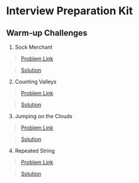 # Interview Preparation Kit

## Warm-up Challenges

1. Sock Merchant

> [Problem Link](https://www.hackerrank.com/challenges/sock-merchant/problem?h_l=interview&playlist_slugs%5B%5D%5B%5D=interview-preparation-kit&playlist_slugs%5B%5D%5B%5D=warmup)

> [Solution](https://github.com/bhatt4982/bhatt4982.github.io/blob/master/CompetitiveProgramming/HackerRank/InterviewPreparationKit/sock_merchant.cpp)

2. Counting Valleys

> [Problem Link](https://www.hackerrank.com/challenges/counting-valleys/problem?h_l=interview&playlist_slugs%5B%5D%5B%5D=interview-preparation-kit&playlist_slugs%5B%5D%5B%5D=warmup)

> [Solution](https://github.com/bhatt4982/bhatt4982.github.io/blob/master/CompetitiveProgramming/HackerRank/InterviewPreparationKit/counting_valleys.cpp)

3. Jumping on the Clouds

> [Problem Link](https://www.hackerrank.com/challenges/jumping-on-the-clouds/problem?h_l=interview&playlist_slugs%5B%5D%5B%5D=interview-preparation-kit&playlist_slugs%5B%5D%5B%5D=warmup)

> [Solution](https://github.com/bhatt4982/bhatt4982.github.io/blob/master/CompetitiveProgramming/HackerRank/InterviewPreparationKit/jumping_on_the_clouds.cpp)

4. Repeated String

> [Problem Link](https://www.hackerrank.com/challenges/repeated-string/problem?h_l=interview&playlist_slugs%5B%5D%5B%5D=interview-preparation-kit&playlist_slugs%5B%5D%5B%5D=warmup)

> [Solution](https://github.com/bhatt4982/bhatt4982.github.io/blob/master/CompetitiveProgramming/HackerRank/InterviewPreparationKit/repeated_string.cpp)


